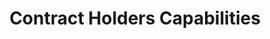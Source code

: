 ---
title: Contract Holders Capabilities
description: This article gives an overview NITAAC contract holder capabilities.
external_url: www.nitaac.nih.gov/about/contract-holders-capabilities
content_tags:
type: link
filters: vehicle-solutions na-branded-offering na-audience
---